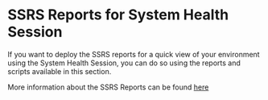 # SSRS Reports for System Health Session
If you want to deploy the SSRS reports for a quick view of your environment using the System Health Session, you can do so using the reports and scripts available in this section.

More information about the SSRS Reports can be found [here](https://troubleshootingsql.com/2012/09/24/system-health-session-and-beyond/)
